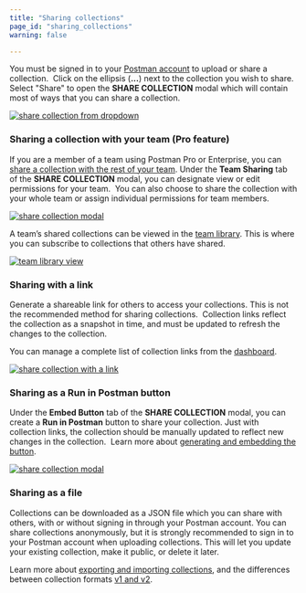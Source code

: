 ```yaml
---
title: "Sharing collections"
page_id: "sharing_collections"
warning: false

---
```


You must be signed in to your [Postman account](https://learning.getpostman.com/docs/postman/launching_postman/postman_account) to upload or share a collection.  Click on the ellipsis (**...**) next to the collection you wish to share. Select "Share" to open the **SHARE COLLECTION** modal which will contain most of ways that you can share a collection.

[![share collection from dropdown](https://assets.postman.com/postman-docs/WS-sharing-collection.png)](https://assets.postman.com/postman-docs/WS-sharing-collection.png)

### Sharing a collection with your team (Pro feature)

If you are a member of a team using Postman Pro or Enterprise, you can [share a collection with the rest of your team](https://learning.getpostman.com/docs/postman/team_library/sharing/#sharing-collections/). Under the **Team Sharing** tab of the **SHARE COLLECTION** modal, you can designate view or edit permissions for your team.  You can also choose to share the collection with your whole team or assign individual permissions for team members. 

[![share collection modal](https://assets.postman.com/postman-docs/59137211.png)](https://assets.postman.com/postman-docs/59137211.png)

A team’s shared collections can be viewed in the [team library](https://learning.getpostman.com/docs/postman/team_library/sharing). This is where you can subscribe to collections that others have shared.

[![team library view](https://assets.postman.com/postman-docs/WS-appView.png)](https://assets.postman.com/postman-docs/WS-appView.png)

### Sharing with a link

Generate a shareable link for others to access your collections. This is not the recommended method for sharing collections.  Collection links reflect the collection as a snapshot in time, and must be updated to refresh the changes to the collection.

You can manage a complete list of collection links from the [dashboard](https://go.postman.co/me/collections).

[![share collection with a link](https://assets.postman.com/postman-docs/58564829.png)](https://assets.postman.com/postman-docs/58564829.png)

### Sharing as a Run in Postman button

Under the **Embed Button** tab of the **SHARE COLLECTION** modal, you can create a **Run in Postman** button to share your collection. Just with collection links, the collection should be manually updated to reflect new changes in the collection.  Learn more about [generating and embedding the button](https://learning.getpostman.com/docs/postman_for_publishers/run_button/creating_run_button/).

[![share collection modal](https://assets.postman.com/postman-docs/58564746.png)](https://assets.postman.com/postman-docs/58564746.png)

### Sharing as a file

Collections can be downloaded as a JSON file which you can share with others, with or without signing in through your Postman account. You can share collections anonymously, but it is strongly recommended to sign in to your Postman account when uploading collections. This will let you update your existing collection, make it public, or delete it later.

Learn more about [exporting and importing collections](https://learning.getpostman.com/docs/postman/collections/data_formats/), and the differences between collection formats [v1 and v2](http://blog.getpostman.com/2015/06/05/travelogue-of-postman-collection-format-v2/).
